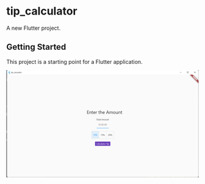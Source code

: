 # tip_calculator

A new Flutter project.

## Getting Started

This project is a starting point for a Flutter application.

![Home_Page!](photos/01.png)
